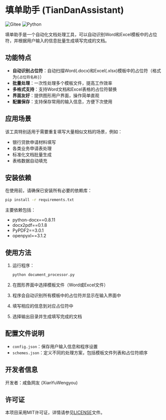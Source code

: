 

# 填单助手 (TianDanAssistant)

![Gitee](https://img.shields.io/gitee/license/xianyuwangyou/TianDanAssistant)
![Python](https://img.shields.io/badge/python-3.7%2B-blue)

填单助手是一个自动化文档处理工具，可以自动识别Word和Excel模板中的占位符，并根据用户输入的信息批量生成填写完成的文档。

## 功能特点

- **自动识别占位符**：自动扫描Word(.docx)和Excel(.xlsx)模板中的占位符（格式为`{占位符名称}`）
- **批量处理**：一次性处理多个模板文件，提高工作效率
- **多格式支持**：支持Word文档和Excel表格的占位符替换
- **界面友好**：提供图形用户界面，操作简单直观
- **配置保存**：支持保存常用的输入信息，方便下次使用

## 应用场景

该工具特别适用于需要重复填写大量相似文档的场景，例如：

- 银行贷款申请材料填写
- 各类业务申请表处理
- 标准化文档批量生成
- 表格数据自动填充

## 安装依赖

在使用前，请确保已安装所有必要的依赖库：

```bash
pip install -r requirements.txt
```

主要依赖包括：
- python-docx==0.8.11
- docx2pdf==0.1.8
- PyPDF2==3.0.1
- openpyxl==3.1.2

## 使用方法

1. 运行程序：
   ```bash
   python document_processor.py
   ```

2. 在图形界面中选择模板文件（Word或Excel文件）

3. 程序会自动识别所有模板中的占位符并显示在输入界面中

4. 填写相应的信息到对应占位符中

5. 选择输出目录并生成填写完成的文档

## 配置文件说明

- `config.json`：保存用户输入信息和程序设置
- `schemes.json`：定义不同的处理方案，包括模板文件列表和占位符顺序

## 开发者信息

开发者：咸鱼网友 (XianYuWengyou)

## 许可证

本项目采用MIT许可证，详情请参见[LICENSE](LICENSE)文件。